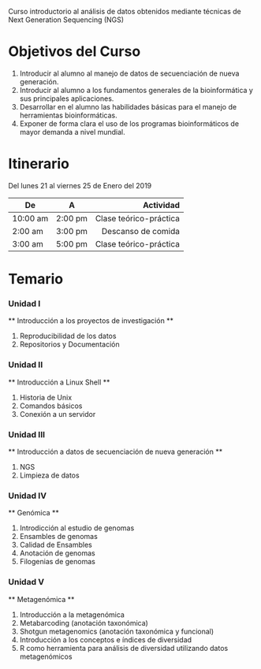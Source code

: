 Curso introductorio al análisis de datos obtenidos mediante técnicas de Next Generation Sequencing (NGS)

# Objetivos del Curso

1. Introducir al alumno al manejo de datos de secuenciación de nueva generación.
2. Introducir al alumno a los fundamentos generales de la bioinformática y sus principales aplicaciones.
3. Desarrollar en el alumno las habilidades básicas para el manejo de herramientas bioinformáticas.
4. Exponer de forma clara el uso de los programas bioinformáticos de mayor demanda a nivel mundial.

# Itinerario

Del lunes 21 al viernes 25 de Enero del 2019

| De        | A           |       Actividad         |
| --------- |:-----------:| -----------------------:|
| 10:00 am  | 2:00 pm     | Clase teórico-práctica  |
|  2:00 am  | 3:00 pm     | Descanso de comida      |
|  3:00 am  | 5:00 pm     | Clase teórico-práctica  |


# Temario

### Unidad I
** Introducción a los proyectos de investigación **
1. Reproducibilidad de los datos
2. Repositorios y Documentación

### Unidad II
** Introducción a Linux Shell **
1. Historia de Unix
2. Comandos básicos
3. Conexión a un servidor

### Unidad III
** Introducción a datos de secuenciación de nueva generación **
1. NGS
2. Limpieza de datos

### Unidad IV
** Genómica **
1. Introdicción al estudio de genomas
2. Ensambles de genomas
3. Calidad de Ensambles
4. Anotación de genomas
5. Filogenias de genomas

### Unidad V
** Metagenómica **
1. Introducción a la metagenómica
2. Metabarcoding (anotación taxonómica)
3. Shotgun metagenomics (anotación taxonómica y funcional)
4. Introducción a los conceptos e índices de diversidad
5. R como herramienta para análisis de diversidad utilizando datos metagenómicos
